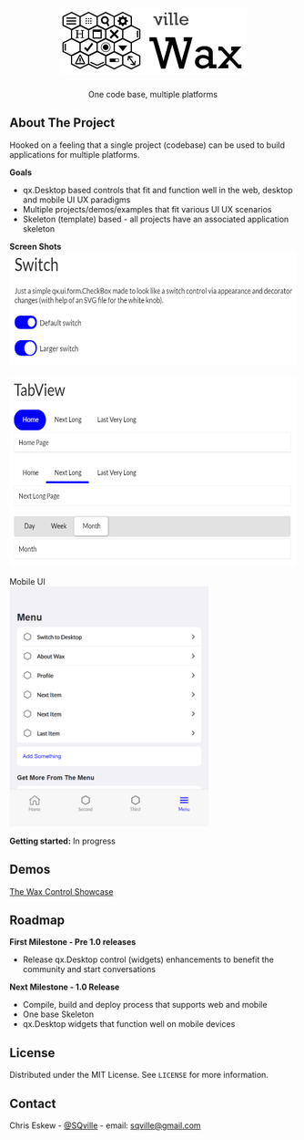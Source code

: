 <!-- PROJECT LOGO -->
<br />
<p align="center">
  <a href="https://github.com/sqville/ville.Wax">
    <img src="ville_Wax.png" alt="Logo">
  </a>

  <h3 align="center"></h3>

  <p align="center">
    One code base, multiple platforms
  </p>
</p>

<!-- ABOUT THE PROJECT -->
## About The Project
Hooked on a feeling that a single project (codebase) can be used to build applications for multiple platforms.

**Goals**
* qx.Desktop based controls that fit and function well in the web, desktop and mobile UI UX paradigms
* Multiple projects/demos/examples that fit various UI UX scenarios
* Skeleton (template) based - all projects have an associated application skeleton

**Screen Shots**
<br />
<img src="screen_capture_Switch.PNG" alt="Switch control for qx.Desktop applications" width="600" height="201">
<br />
<br />
<img src="screen_capture_Tabview.PNG" alt="TabView control enhancements for qx.Desktop applications" width="600" height="330">
<br /><br />
Mobile UI
<br />
<img src="screen_capture_MobileUI.PNG" alt="Mobile UI features for qx.Desktop applications" width="350" height="421">

<!-- GETTING STARTED -->
**Getting started:**
In progress

<!-- DEMO -->
## Demos
[The Wax Control Showcase](https://sqville.github.io/ville.Wax/published/) 

<!-- ROADMAP -->
## Roadmap

**First Milestone - Pre 1.0 releases**
* Release qx.Desktop control (widgets) enhancements to benefit the community and start conversations

**Next Milestone - 1.0 Release**
* Compile, build and deploy process that supports web and mobile
* One base Skeleton
* qx.Desktop widgets that function well on mobile devices  

<!-- LICENSE -->
## License

Distributed under the MIT License. See `LICENSE` for more information.

<!-- CONTACT -->
## Contact

Chris Eskew - [@SQville](https://twitter.com/SQville) - email: sqville@gmail.com